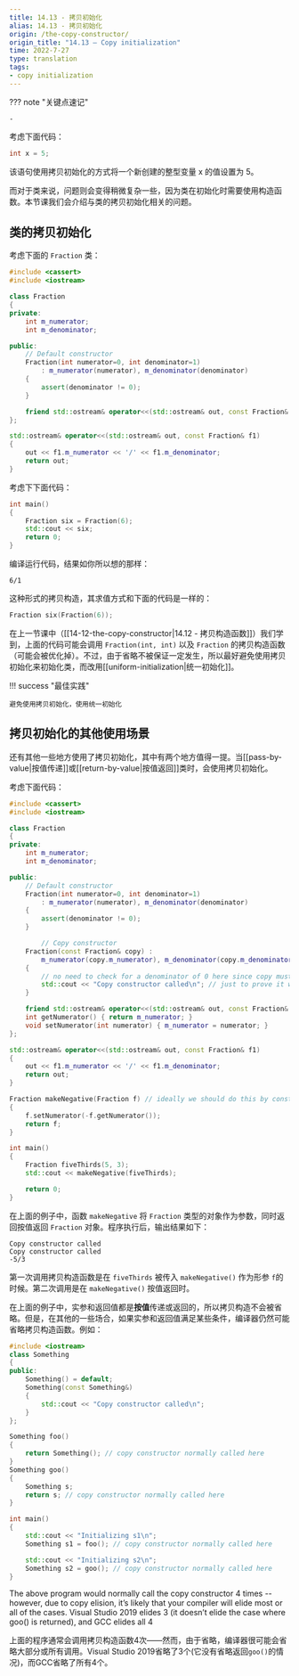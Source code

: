 ```yaml
---
title: 14.13 - 拷贝初始化
alias: 14.13 - 拷贝初始化
origin: /the-copy-constructor/
origin_title: "14.13 — Copy initialization"
time: 2022-7-27
type: translation
tags:
- copy initialization
---
```


??? note "关键点速记"
	
	-


考虑下面代码：

```cpp
int x = 5;
```

该语句使用拷贝初始化的方式将一个新创建的整型变量 x 的值设置为 5。

而对于类来说，问题则会变得稍微复杂一些，因为类在初始化时需要使用构造函数。本节课我们会介绍与类的拷贝初始化相关的问题。


## 类的拷贝初始化

考虑下面的  `Fraction` 类：

```cpp
#include <cassert>
#include <iostream>

class Fraction
{
private:
    int m_numerator;
    int m_denominator;

public:
    // Default constructor
    Fraction(int numerator=0, int denominator=1)
        : m_numerator(numerator), m_denominator(denominator)
    {
        assert(denominator != 0);
    }

    friend std::ostream& operator<<(std::ostream& out, const Fraction& f1);
};

std::ostream& operator<<(std::ostream& out, const Fraction& f1)
{
	out << f1.m_numerator << '/' << f1.m_denominator;
	return out;
}
```

考虑下下面代码：

```cpp
int main()
{
    Fraction six = Fraction(6);
    std::cout << six;
    return 0;
}
```


编译运行代码，结果如你所以想的那样：

```
6/1
```

这种形式的拷贝构造，其求值方式和下面的代码是一样的：

```cpp
Fraction six(Fraction(6));
```

在上一节课中（[[14-12-the-copy-constructor|14.12 - 拷贝构造函数]]）我们学到，上面的代码可能会调用 `Fraction(int, int)` 以及 `Fraction` 的拷贝构造函数（可能会被优化掉）。不过，由于省略不被保证一定发生，所以最好避免使用拷贝初始化来初始化类，而改用[[uniform-initialization|统一初始化]]。


!!! success "最佳实践"

	避免使用拷贝初始化，使用统一初始化


## 拷贝初始化的其他使用场景

还有其他一些地方使用了拷贝初始化，其中有两个地方值得一提。当[[pass-by-value|按值传递]]或[[return-by-value|按值返回]]类时，会使用拷贝初始化。

考虑下面代码：

```cpp
#include <cassert>
#include <iostream>

class Fraction
{
private:
	int m_numerator;
	int m_denominator;

public:
    // Default constructor
    Fraction(int numerator=0, int denominator=1)
        : m_numerator(numerator), m_denominator(denominator)
    {
        assert(denominator != 0);
    }

        // Copy constructor
	Fraction(const Fraction& copy) :
		m_numerator(copy.m_numerator), m_denominator(copy.m_denominator)
	{
		// no need to check for a denominator of 0 here since copy must already be a valid Fraction
		std::cout << "Copy constructor called\n"; // just to prove it works
	}

	friend std::ostream& operator<<(std::ostream& out, const Fraction& f1);
	int getNumerator() { return m_numerator; }
	void setNumerator(int numerator) { m_numerator = numerator; }
};

std::ostream& operator<<(std::ostream& out, const Fraction& f1)
{
	out << f1.m_numerator << '/' << f1.m_denominator;
	return out;
}

Fraction makeNegative(Fraction f) // ideally we should do this by const reference
{
    f.setNumerator(-f.getNumerator());
    return f;
}

int main()
{
    Fraction fiveThirds(5, 3);
    std::cout << makeNegative(fiveThirds);

    return 0;
}
```

在上面的例子中，函数 `makeNegative` 将 `Fraction` 类型的对象作为参数，同时返回按值返回 `Fraction` 对象。程序执行后，输出结果如下：

```
Copy constructor called
Copy constructor called
-5/3
```

第一次调用拷贝构造函数是在 `fiveThirds` 被传入 `makeNegative()` 作为形参 `f`的时候。第二次调用是在 `makeNegative()` 按值返回时。

在上面的例子中，实参和返回值都是**按值**传递或返回的，所以拷贝构造不会被省略。但是，在其他的一些场合，如果实参和返回值满足某些条件，编译器仍然可能省略拷贝构造函数。例如：

```cpp
#include <iostream>
class Something
{
public:
	Something() = default;
	Something(const Something&)
	{
		std::cout << "Copy constructor called\n";
	}
};

Something foo()
{
	return Something(); // copy constructor normally called here
}
Something goo()
{
	Something s;
	return s; // copy constructor normally called here
}

int main()
{
	std::cout << "Initializing s1\n";
	Something s1 = foo(); // copy constructor normally called here

	std::cout << "Initializing s2\n";
	Something s2 = goo(); // copy constructor normally called here
}
```


The above program would normally call the copy constructor 4 times -- however, due to copy elision, it’s likely that your compiler will elide most or all of the cases. Visual Studio 2019 elides 3 (it doesn’t elide the case where goo() is returned), and GCC elides all 4

上面的程序通常会调用拷贝构造函数4次——然而，由于省略，编译器很可能会省略大部分或所有调用。Visual Studio 2019省略了3个(它没有省略返回`goo()`的情况)，而GCC省略了所有4个。